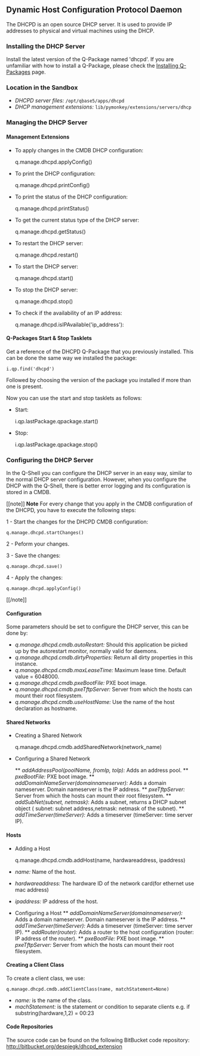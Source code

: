 [qpinstall]: /pylabsdoc/#/Q-Packages/QPInstall


## Dynamic Host Configuration Protocol Daemon

The DHCPD is an open source DHCP server.
It is used to provide IP addresses to physical and virtual machines using the DHCP.

### Installing the DHCP Server

Install the latest version of the Q-Package named 'dhcpd'.
If you are unfamiliar with how to install a Q-Package, please check the [Installing Q-Packages][qpinstall] page.

### Location in the Sandbox

* *DHCPD server files:* `/opt/qbase5/apps/dhcpd`
* *DHCP management extensions:* `lib/pymonkey/extensions/servers/dhcp`

### Managing the DHCP Server

#### Management Extensions

* To apply changes in the CMDB DHCP configuration:

    q.manage.dhcpd.applyConfig()

* To print the DHCP configuration:

    q.manage.dhcpd.printConfig()

* To print the status of the DHCP configuration:

    q.manage.dhcpd.printStatus()

* To get the current status type of the DHCP server:

    q.manage.dhcpd.getStatus()

* To restart the DHCP server:

    q.manage.dhcpd.restart()

* To start the DHCP server:

    q.manage.dhcpd.start()

* To stop the DHCP server:

    q.manage.dhcpd.stop()

* To check if the availability of an IP address:

    q.manage.dhcpd.isIPAvailable('ip_address'):


#### Q-Packages Start & Stop Tasklets

Get a reference of the DHCPD Q-Package that you previously installed. This can be done the same way we installed the package:

    i.qp.find('dhcpd')

Followed by choosing the version of the package you installed if more than one is present.

Now you can use the start and stop tasklets as follows:

* Start:

    i.qp.lastPackage.qpackage.start()

* Stop:

    i.qp.lastPackage.qpackage.stop()


### Configuring the DHCP Server

In the Q-Shell you can configure the DHCP server in an easy way, similar to the normal DHCP server configuration. However, when you configure the DHCP with the Q-Shell, there is better error logging and its configuration is stored in a CMDB.

[[note]]
**Note** 
For every change that you apply in the CMDB configuration of the DHCPD, you have to execute the following steps:

1 - Start the changes for the DHCPD CMDB configuration:

    q.manage.dhcpd.startChanges()

2 - Peform your changes.

3 - Save the changes:

    q.manage.dhcpd.save()

4 - Apply the changes:

    q.manage.dhcpd.applyConfig()
[[/note]]


#### Configuration

Some parameters should be set to configure the DHCP server, this can be done by:

* *q.manage.dhcpd.cmdb.autoRestart:* Should this application be picked up by the autorestart monitor, normally valid for daemons.
* *q.manage.dhcpd.cmdb.dirtyProperties:* Return all dirty properties in this instance.
* *q.manage.dhcpd.cmdb.maxLeaseTime:* Maximum lease time. Default value = 6048000.
* *q.manage.dhcpd.cmdb.pxeBootFile:* PXE boot image.
* *q.manage.dhcpd.cmdb.pxeTftpServer:* Server from which the hosts can mount their root filesystem.
* *q.manage.dhcpd.cmdb.useHostName:* Use the name of the host declaration as hostname.

#### Shared Networks

* Creating a Shared Network

    q.manage.dhcpd.cmdb.addSharedNetwork(network_name)

* Configuring a Shared Network

    ** *addAddressPool(poolName, fromIp, toIp):* Adds an address pool.
    ** *pxeBootFile:* PXE boot image.
    ** *addDomainNameServer(domainnameserver):* Adds a domain nameserver. Domain nameserver is the IP address.
    ** *pxeTftpServer:* Server from which the hosts can mount their root filesystem.
    ** *addSubNet(subnet, netmask)*: Adds a subnet, returns a DHCP subnet object ( subnet: subnet address,netmask: netmask of the subnet).
    ** *addTimeServer(timeServer):* Adds a timeserver (timeServer: time server IP).


#### Hosts

* Adding a Host

    q.manage.dhcpd.cmdb.addHost(name, hardwareaddress, ipaddress)

* *name:* Name of the host.
* *hardwareaddress:* The hardware ID of the network card(for ethernet use mac address)
* *ipaddress:* IP address of the host.

* Configuring a Host
    ** *addDomainNameServer(domainnameserver):* Adds a domain nameserver. Domain nameserver is the IP address.
    ** *addTimeServer(timeServer):* Adds a timeserver (timeServer: time server IP).
    ** *addRouter(router):* Adds a router to the host configuration (router: IP address of the router).
    ** *pxeBootFile:* PXE boot image.
    ** *pxeTftpServer:* Server from which the hosts can mount their root filesystem.


#### Creating a Client Class

To create a client class, we use:

    q.manage.dhcpd.cmdb.addClientClass(name, matchStatement=None)

* *name:* is the name of the class.
* *machStatement:* is the statement or condition to separate clients e.g. if substring(hardware,1,2) = 00:23


#### Code Repositories

The source code can be found on the following BitBucket code repository:
    http://bitbucket.org/despiegk/dhcpd_extension